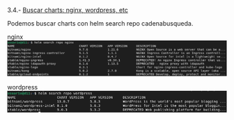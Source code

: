 3.4.- [Buscar charts: nginx, wordpress, etc](https://github.com/mikkgh/helm/blob/main/3.4.md)

Podemos buscar charts con helm search repo cadenabusqueda.

nginx
![imagen](https://github.com/mikkgh/helm/blob/main/imagenes/3.4.png)


wordpress
![imagen](https://github.com/mikkgh/helm/blob/main/imagenes/3.5.png)

